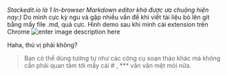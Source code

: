 *Stackedit.io là 1 In-browser Markdown editor khá được ưa chuộng hiện nay:)*
Do mình cực kỳ ngu và gặp nhiều vấn đề khi viết tài liệu bỏ lên git bằng mấy file .md, quá cực.
Hình demo sau khi mình cài extension trên Chrome
![enter image description here](https://picasaweb.google.com/117935734451309320629/6574683058397544705#6574683058355274946 "screenshot-md")

Haha, thú vị phải không?

> Bạn có thể dùng tương tự như các công cụ soạn thảo khác mà không cần
> phải quan tâm tới mấy cái # , *** vân vân mệt mỏi nữa.


